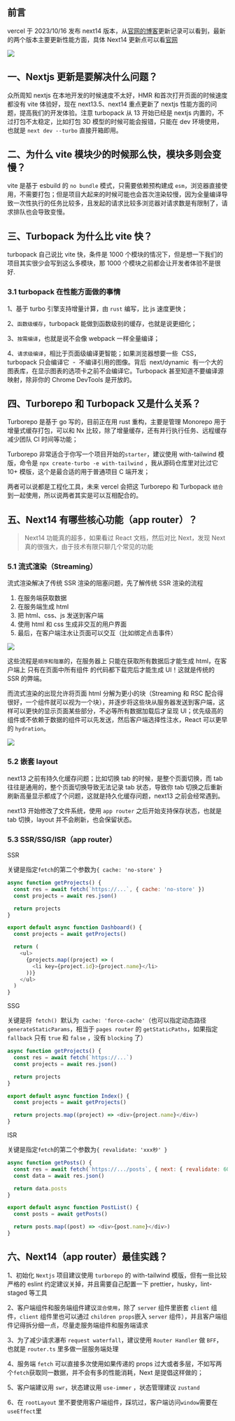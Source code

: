 ## 前言

vercel 于 2023/10/16 发布 next14 版本，从[官网的博客](https://nextjs.org/blog)更新记录可以看到，最新的两个版本主要更新性能方面，具体 Next14 更新点可以看[官网](https://nextjs.org/blog/next-14)

![](./401.webp)

## 一、Nextjs 更新是要解决什么问题？

众所周知 nextjs 在本地开发的时候速度不太好，HMR 和首次打开页面的时候速度都没有 vite 体验好，现在 next13.5、next14 重点更新了 nextjs 性能方面的问题，提高我们的开发体验。注意 turbopack 从 13 开始已经是 nextjs 内置的，不过打包不太稳定，比如打包 3D 模型的时候可能会报错，只能在 dev 环境使用，也就是 `next dev --turbo` 直接开箱即用。

## 二、为什么 vite 模块少的时候那么快，模块多则会变慢？

vite 是基于 esbuild 的 `no bundle` 模式，只需要依赖预构建成 `esm`，浏览器直接使用，不需要打包；但是项目大起来的时候可能也会首次渲染较慢，因为全量编译导致一次性执行的任务比较多，且发起的请求比较多浏览器对请求数是有限制了，请求排队也会导致变慢。

## 三、Turbopack 为什么比 vite 快？

turbopack 自己说比 vite 快，条件是 1000 个模块的情况下，但是想一下我们的项目其实很少会写到这么多模块，那 1000 个模块之前都会让开发者体验不是很好.

### 3.1 turbopack 在性能方面做的事情

1、基于 turbo 引擎支持增量计算，由 `rust` 编写，比 js 速度更快；

2、`函数级缓存`，turbopack 能做到函数级别的缓存，也就是说更细化；

3、`按需编译`，也就是说不会像 webpack 一样全量编译；

4、`请求级编译`，相比于页面级编译更智能；如果浏览器想要一些  CSS，turbopack 只会编译它  -  不编译引用的图像。背后  next/dynamic  有一个大的图表库，在显示图表的选项卡之前不会编译它。Turbopack 甚至知道不要编译源映射，除非你的 Chrome DevTools 是开放的。

## 四、Turborepo 和 Turbopack 又是什么关系？

Turborepo 是基于 go 写的，目前正在用 rust 重构，主要是管理 Monorepo 用于增量式缓存打包，可以和 Nx 比较，除了增量缓存，还有并行执行任务、远程缓存减少团队 CI 时间等功能；

Turborepo 非常适合于你写一个项目开始的`starter`，建议使用 with-tailwind 模版，命令是 `npx create-turbo -e with-tailwind` ，我从源码仓库里对比过它 10+ 模版，这个是最合适的用于普通项目 C 端开发；

两者可以说都是工程化工具，未来 vercel 会把这 Turborepo 和 Turbopack `结合`到一起使用，所以说两者其实是可以互相配合的。

## 五、Next14 有哪些核心功能（app router）？

> Next14 功能真的超多，如果看过 React 文档，然后对比 Next，发现 Next 真的很强大，由于技术有限只聊几个常见的功能

### 5.1 流式渲染（Streaming）

流式渲染解决了传统 SSR 渲染的阻塞问题，先了解传统 SSR 渲染的流程

1. 在服务端获取数据
2. 在服务端生成 html
3. 把 html、css、js 发送到客户端
4. 使用 html 和 css 生成非交互的用户界面
5. 最后，在客户端注水让页面可以交互（比如绑定点击事件）

![](./402.webp)

这些流程是`顺序和阻塞`的，在服务器上 只能在获取所有数据后才能生成 html，在客户端上 只有在页面中所有组件
的代码都下载完后才能生成 UI！这就是传统的 SSR 的弊端。

而流式渲染的出现允许将页面 html 分解为更小的块（Streaming 和 RSC 配合得很好，一个组件就可以视为一个块），并逐步将这些块从服务器发送到客户端，这样可以更快的显示页面某些部分，不必等所有数据加载后才呈现 UI；优先级高的组件或不依赖于数据的组件可以先发送，然后客户端选择性注水，React 可以更早的 `hydration`。

![](./403.webp)

### 5.2 嵌套 layout

next13 之前有持久化缓存问题；比如切换 tab 的时候，是整个页面切换，而 tab 往往是通用的，整个页面切换导致无法记录 tab 状态，导致你 tab 切换之后重新刷新高量显示都成了个问题，这就是持久化缓存问题，next13 之前会经常遇到。

next13 开始修改了文件系统，使用 `app router` 之后开始支持保存状态，也就是 tab 切换，layout 并不会刷新，也会保留状态。

### 5.3 SSR/SSG/ISR（app router）

SSR

关键是指定`fetch`的第二个参数为`{ cache: 'no-store' }`

```js
async function getProjects() {
  const res = await fetch(`https://...`, { cache: 'no-store' })
  const projects = await res.json()

  return projects
}

export default async function Dashboard() {
  const projects = await getProjects()

  return (
    <ul>
      {projects.map((project) => (
        <li key={project.id}>{project.name}</li>
      ))}
    </ul>
  )
}
```

SSG

关键是将  `fetch()`  默认为  `cache: 'force-cache'`（也可以指定动态路径`generateStaticParams`，相当于 `pages router` 的 `getStaticPaths`，如果指定 `fallback` 只有 `true` 和 `false` ，没有 `blocking` 了）

```js
async function getProjects() {
  const res = await fetch(`https://...`)
  const projects = await res.json()

  return projects
}

export default async function Index() {
  const projects = await getProjects()

  return projects.map((project) => <div>{project.name}</div>)
}
```

ISR

关键是指定`fetch`的第二个参数为`{ revalidate: 'xxx秒' }`

```js
async function getPosts() {
  const res = await fetch(`https://.../posts`, { next: { revalidate: 60 } })
  const data = await res.json()

  return data.posts
}

export default async function PostList() {
  const posts = await getPosts()

  return posts.map((post) => <div>{post.name}</div>)
}
```

## 六、Next14（app router）最佳实践？

1、初始化 `Nextjs` 项目建议使用 `turborepo` 的 with-tailwind 模版，但有一些比较严格的 eslint 约定建议关掉，并且需要自己配置一下 prettier，husky，lint-staged 等工具

2、客户端组件和服务端组件建议`混合使用`，除了 `server` 组件里嵌套 `client` 组件，`client` 组件里也可以通过 `children props`嵌入 `server` 组件），并且客户端组件记得拆分细一点，尽量走服务端组件和服务端请求

3、为了减少请求瀑布 `request waterfall`，建议使用 `Router Handler` 做 `BFF`，也就是 `router.ts` 里多做一层服务端处理

4、服务端 `fetch` 可以直接多次使用如果传递的 props 过大或者多层，不如写两个`fetch`获取同一数据，并不会有多的性能消耗，Next 是提倡这样做的；

5、客户端建议用 `swr`，状态建议用 `use-immer` ，状态管理建议 `zustand`

6、在 `rootLayout` 里不要使用客户端组件，踩坑过，客户端访问`window`需要在`useEffect`里
